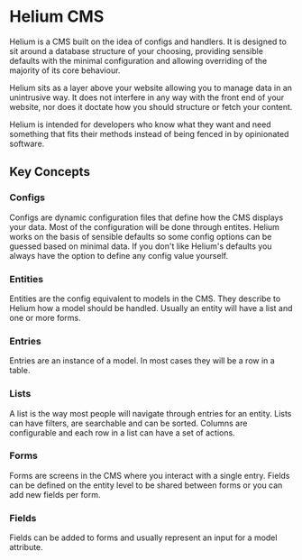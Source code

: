 # Helium CMS

Helium is a CMS built on the idea of configs and handlers. It is designed to sit around a database structure of your choosing, providing sensible defaults with the minimal configuration and allowing overriding of the majority of its core behaviour.

Helium sits as a layer above your website allowing you to manage data in an unintrusive way. It does not interfere in any way with the front end of your website, nor does it doctate how you should structure or fetch your content.

Helium is intended for developers who know what they want and need something that fits their methods instead of being fenced in by opinionated software.

## Key Concepts

### Configs

Configs are dynamic configuration files that define how the CMS displays your data. Most of the configuration will be done through entites. Helium works on the basis of sensible defaults so some config options can be guessed based on minimal data. If you don't like Helium's defaults you always have the option to define any config value yourself.

### Entities

Entities are the config equivalent to models in the CMS. They describe to Helium how a model should be handled. Usually an entity will have a list and one or more forms. 

### Entries

Entries are an instance of a model. In most cases they will be a row in a table.

### Lists

A list is the way most people will navigate through entries for an entity. Lists can have filters, are searchable and can be sorted. Columns are configurable and each row in a list can have a set of actions.

### Forms

Forms are screens in the CMS where you interact with a single entry. Fields can be defined on the entity level to be shared between forms or you can add new fields per form.

### Fields

Fields can be added to forms and usually represent an input for a model attribute.
